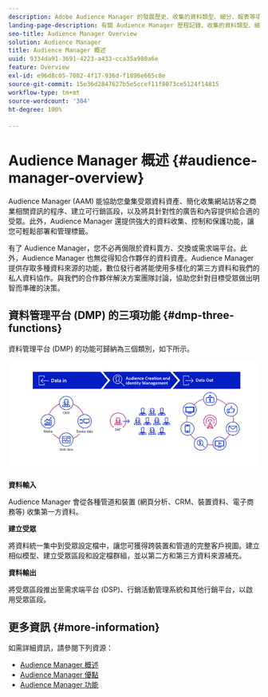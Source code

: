 ```yaml
---
description: Adobe Audience Manager 的發展歷史、收集的資料類型、細分、報表等項目的相關資訊。
landing-page-description: 有關 Audience Manager 歷程記錄、收集的資料類型、細分、報告等內容的資訊。
seo-title: Audience Manager Overview
solution: Audience Manager
title: Audience Manager 概述
uuid: 9334da91-3691-4223-a433-cca35a980a6e
feature: Overview
exl-id: e96d8c05-7082-4f17-936d-f1896e665c8e
source-git-commit: 15e36d2847627b5e5ccef11f8073ce5124f14815
workflow-type: tm+mt
source-wordcount: '304'
ht-degree: 100%

---
```


# Audience Manager 概述 {#audience-manager-overview}

Audience Manager (AAM) 能協助您彙集受眾資料資產、簡化收集網站訪客之商業相關資訊的程序、建立可行銷區段，以及將具針對性的廣告和內容提供給合適的受眾。此外，Audience Manager 還提供強大的資料收集、控制和保護功能，讓您可輕鬆部署和管理標籤。

有了 Audience Manager，您不必再侷限於資料賣方、交換或需求端平台。此外，Audience Manager 也無從得知合作夥伴的資料資產。Audience Manager 提供存取多種資料來源的功能，數位發行者將能使用多樣化的第三方資料和我們的私人資料協作。與我們的合作夥伴解決方案團隊討論，協助您針對目標受眾做出明智而準確的決策。

## 資料管理平台 (DMP) 的三項功能  {#dmp-three-functions}

資料管理平台 (DMP) 的功能可歸納為三個類別，如下所示。

![三個 DMP 功能的影像：資料輸入、建立受眾、資料輸出](/help/using/overview/assets/dmp-functions.png)

**資料輸入**

Audience Manager 會從各種管道和裝置 (網頁分析、CRM、裝置資料、電子商務等) 收集第一方資料。

**建立受眾**

將資料統一集中到受眾設定檔中，讓您可獲得跨裝置和管道的完整客戶視圖。建立相似模型、建立受眾區段和設定檔群組，並以第二方和第三方資料來源補充。

**資料輸出**

將受眾區段推出至需求端平台 (DSP)、行銷活動管理系統和其他行銷平台，以啟用受眾區段。

## 更多資訊 {#more-information}

如需詳細資訊，請參閱下列資源：
* [Audience Manager 概述](https://www.adobe.com/tw/analytics/audience-manager.html)
* [Audience Manager 優點](https://www.adobe.com/tw/analytics/audience-manager/benefits.html)
* [Audience Manager 功能](https://www.adobe.com/tw/analytics/audience-manager/features.html)


<!--

## History and Background {#history-and-background}

Audience Manager started as Demdex in 2008. It was acquired by Adobe Systems in 2011 and subsequently rebranded as Audience Manager.

## History {#history}

Since 2008, Audience Manager (formerly, [!UICONTROL Demdex]) has been a pioneer in the on-line audience management market. Audience Manager services power dynamic, multi-channel online data strategies. Our platform and services are used by an array of diverse industries from automobiles (AutoTrader), to airlines (American Airlines), and financial services companies (American Express). Audience Manager uses enterprise-level technology to provide the scale, reliability, analytics, and performance to help your business succeed online. Audience Manager integrates with the Adobe Experience Cloud to help you centralize, manage, and take action on your data assets across a growing number of digitally addressable channels.

## Audience Manager and its Data Management Platform (DMP) {#aam-dmp}

Audience Manager helps you manage your data pipeline. Our service is a catalyst that transforms generic users and raw data signals into actual audience segments used for multi-channel marketing efforts. Additionally, Audience Manager provides tools for tag management and audience analytics while simultaneously meeting the privacy and data security needs of clients and consumers.

![](assets/am_overview_80.png)


-->
